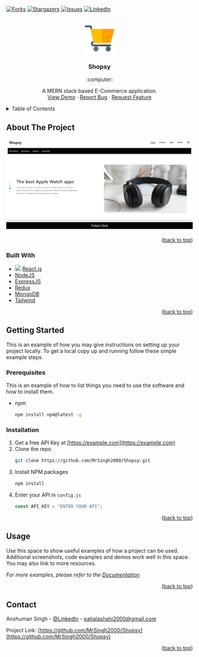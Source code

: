 [![Forks][forks-shield]][forks-url] [![Stargazers][stars-shield]][stars-url] [![Issues][issues-shield]][issues-url] [![LinkedIn][linkedin-shield]][linkedin-url]
<!-- PROJECT LOGO -->
<br />
<div align="center">
  <a href="https://github.com/MrSingh2000/Shopsy">
    <img src="client/public/logo512.png" alt="Logo" width="80" height="80">
  </a>

<h3 align="center">Shopsy</h3> :computer:

  <p align="center">
    A MERN stack based E-Commerce application.
    <br />
    <a href="https://myshopsy.netlify.app">View Demo</a>
    ·
    <a href="https://github.com/MrSingh2000/Shopsy/issues">Report Bug</a>
    ·
    <a href="https://github.com/MrSingh2000/Shopsy/issues">Request Feature</a>
  </p>
</div>

<!-- TABLE OF CONTENTS -->
<details>
  <summary>Table of Contents</summary>
  <ol>
    <li>
      <a href="#about-the-project">About The Project</a>
      <ul>
        <li><a href="#built-with">Built With</a></li>
      </ul>
    </li>
    <li>
      <a href="#getting-started">Getting Started</a>
      <ul>
        <li><a href="#prerequisites">Prerequisites</a></li>
        <li><a href="#installation">Installation</a></li>
      </ul>
    </li>
    <li><a href="#usage">Usage</a></li>
    <li><a href="#contact">Contact</a></li>
  </ol>
</details>

<!-- ABOUT THE PROJECT -->

## About The Project

[![Product Name Screen Shot][product-screenshot]](https://myshopsy.netlify.app)

<p align="right">(<a href="#top">back to top</a>)</p>

### Built With

- <img src="https://cdn.jsdelivr.net/gh/devicons/devicon/icons/react/react-original.svg" /> [React.js](https://reactjs.org/)
- [NodeJS](https://nodejs.org/)
- [ExpressJS](http://expressjs.com/)
- [Redux](https://redux.js.org/)
- [MongoDB](https://www.mongodb.com/)
- [Tailwind](https://tailwindcss.com/)

<p align="right">(<a href="#top">back to top</a>)</p>

<!-- GETTING STARTED -->

## Getting Started

This is an example of how you may give instructions on setting up your project locally.
To get a local copy up and running follow these simple example steps.

### Prerequisites

This is an example of how to list things you need to use the software and how to install them.

- npm
  ```sh
  npm install npm@latest -g
  ```

### Installation

1. Get a free API Key at [https://example.com](https://example.com)
2. Clone the repo
   ```sh
   git clone https://github.com/MrSingh2000/Shopsy.git
   ```
3. Install NPM packages
   ```sh
   npm install
   ```
4. Enter your API in `config.js`
   ```js
   const API_KEY = "ENTER YOUR API";
   ```

<p align="right">(<a href="#top">back to top</a>)</p>

<!-- USAGE EXAMPLES -->

## Usage

Use this space to show useful examples of how a project can be used. Additional screenshots, code examples and demos work well in this space. You may also link to more resources.

_For more examples, please refer to the [Documentation](https://example.com)_

<p align="right">(<a href="#top">back to top</a>)</p>

<!-- CONTACT -->

## Contact

Anshuman Singh - [@LinkedIn](https://www.linkedin.com/in/anshuman-singh-856991201/) - patialashahi2000@gmail.com

Project Link: [https://github.com/MrSingh2000/Shopsy](https://github.com/MrSingh2000/Shopsy)

<p align="right">(<a href="#top">back to top</a>)</p>

<!-- MARKDOWN LINKS & IMAGES -->
<!-- https://www.markdownguide.org/basic-syntax/#reference-style-links -->

[forks-shield]: https://img.shields.io/github/forks/MrSingh2000/Shopsy.svg?style=for-the-badge
[forks-url]: https://github.com/MrSingh2000/Shopsy/network/members
[stars-shield]: https://img.shields.io/github/stars/MrSingh2000/Shopsy.svg?style=for-the-badge
[stars-url]: https://github.com/MrSingh2000/Shopsy/stargazers
[issues-shield]: https://img.shields.io/github/issues/MrSingh2000/Shopsy.svg?style=for-the-badge
[issues-url]: https://github.com/MrSingh2000/Shopsy/issues
[linkedin-shield]: https://img.shields.io/badge/-LinkedIn-black.svg?style=for-the-badge&logo=linkedin&colorB=555
[linkedin-url]: https://www.linkedin.com/in/anshuman-singh-856991201
[product-screenshot]: readme_assets\screenshot.png
